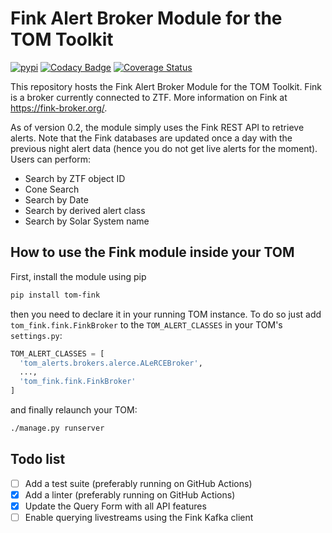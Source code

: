 # Fink Alert Broker Module for the TOM Toolkit

[![pypi](https://img.shields.io/pypi/v/tom-fink.svg)](https://pypi.python.org/pypi/tom-fink)
[![Codacy Badge](https://app.codacy.com/project/badge/Grade/43466ecc9ffe4622b3492625a137a70c)](https://www.codacy.com/gh/TOMToolkit/tom_fink/dashboard?utm_source=github.com&amp;utm_medium=referral&amp;utm_content=TOMToolkit/tom_fink&amp;utm_campaign=Badge_Grade)
[![Coverage Status](https://coveralls.io/repos/github/TOMToolkit/tom_fink/badge.svg?branch=main)](https://coveralls.io/github/TOMToolkit/tom_fink?branch=main)

This repository hosts the Fink Alert Broker Module for the TOM Toolkit. Fink is a broker currently connected to ZTF. More information on Fink at https://fink-broker.org/.

As of version 0.2, the module simply uses the Fink REST API to retrieve alerts. Note that the Fink databases are updated once a day with the previous night alert data (hence you do not get live alerts for the moment). Users can perform:
- Search by ZTF object ID
- Cone Search
- Search by Date
- Search by derived alert class
- Search by Solar System name

## How to use the Fink module inside your TOM

First, install the module using pip

```bash
pip install tom-fink
```

then you need to declare it in your running TOM instance. To do so just add `tom_fink.fink.FinkBroker` to the `TOM_ALERT_CLASSES` in your TOM's `settings.py`:

```python
TOM_ALERT_CLASSES = [
  'tom_alerts.brokers.alerce.ALeRCEBroker',
  ...,
  'tom_fink.fink.FinkBroker'
]
```

and finally relaunch your TOM:

```bash
./manage.py runserver
```

## Todo list

- [ ] Add a test suite (preferably running on GitHub Actions)
- [x] Add a linter (preferably running on GitHub Actions)
- [x] Update the Query Form with all API features
- [ ] Enable querying livestreams using the Fink Kafka client
